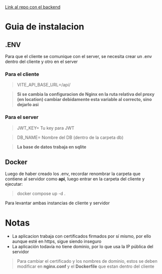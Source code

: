 [Link al repo con el backend](https://github.com/KevinC911/Mirkat-API-DB)

# Guia de instalacion

## .ENV
Para que el cliente se comunique con el server, se necesita crear un .env dentro del cliente y otro en el server

### Para el cliente

> VITE_API_BASE_URL=/api/

> **Si se cambia la configuracion de Nginx en la ruta relativa del proxy (en location) cambiar debidamente esta variable al correcto, sino dejarlo asi**

### Para el server

> JWT_KEY= Tu key para JWT

> DB_NAME= Nombre del DB (dentro de la carpeta db)

> **La base de datos trabaja en sqlite**

## Docker
Luego de haber creado los .env, recordar renombrar la carpeta que contiene al servidor como **api**, luego entrar en la carpeta del cliente y ejecutar:

> docker compose up -d .

Para levantar ambas instancias de cliente y servidor

# Notas
- La aplicacion trabaja con certificados firmados por sí mismo, por ello aunque esté en https, sigue siendo inseguro
- La aplicación todavía no tiene dominio, por lo que usa la IP pública del servidor

> Para cambiar el certificado y los nombres de dominio, estos se deben modificar en **nginx.conf** y el **Dockerfile** que estan dentro del cliente
